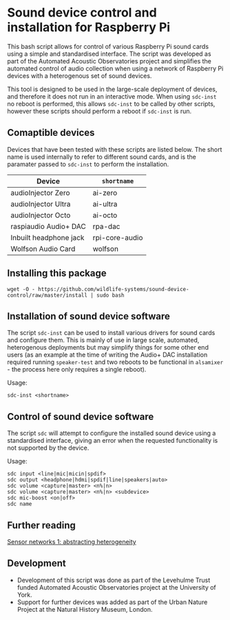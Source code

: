 # Sound device control and installation for Raspberry Pi
This bash script allows for control of various Raspberry Pi sound cards using a simple and standardised interface. The script was developed as part of the Automated Acoustic Observatories project and simplifies the automated control of audio collection when using a network of Raspberry Pi devices with a heterogenous set of sound devices.

This tool is designed to be used in the large-scale deployment of devices, and therefore it does not run in an interactive mode. When using `sdc-inst` no reboot is performed, this allows `sdc-inst` to be called by other scripts, however these scripts should perform a reboot if `sdc-inst` is run.

## Comaptible devices
Devices that have been tested with these scripts are listed below. The short name is used internally to refer to different sound cards, and is the paramater passed to `sdc-inst` to perform the installation.

| Device | `shortname` |
| --- | --- |
| audioInjector Zero | ai-zero |
| audioInjector Ultra | ai-ultra |
| audioInjector Octo | ai-octo |
| raspiaudio Audio+ DAC | rpa-dac |
| Inbuilt headphone jack | rpi-core-audio |
| Wolfson Audio Card | wolfson |

## Installing this package
```
wget -O - https://github.com/wildlife-systems/sound-device-control/raw/master/install | sudo bash
```

## Installation of sound device software
The script `sdc-inst` can be used to install various drivers for sound cards and configure them. This is mainly of use in large scale, automated, heterogenous deployments but may simplify things for some other end users (as an example at the time of writing the Audio+ DAC installation required running `speaker-test` and two reboots to be functional in `alsamixer` - the process here only requires a single reboot).

Usage:
```
sdc-inst <shortname>
```

## Control of sound device software
The script `sdc` will attempt to configure the installed sound device using a standardised interface, giving an error when the requested functionality is not supported by the device.

Usage:
```
sdc input <line|mic|micin|spdif>
sdc output <headphone|hdmi|spdif|line|speakers|auto>
sdc volume <capture|master> <n%|n>
sdc volume <capture|master> <n%|n> <subdevice>
sdc mic-boost <on|off>
sdc name
```

## Further reading
[Sensor networks 1: abstracting heterogeneity](https://edwbaker.medium.com/sensor-networks-1-abstracting-heterogeneity-319c0c41c9fa)

## Development
* Development of this script was done as part of the Levehulme Trust funded Automated Acoustic Observatories project at the University of York.
* Support for further devices was added as part of the Urban Nature Project at the Natural History Museum, London.
